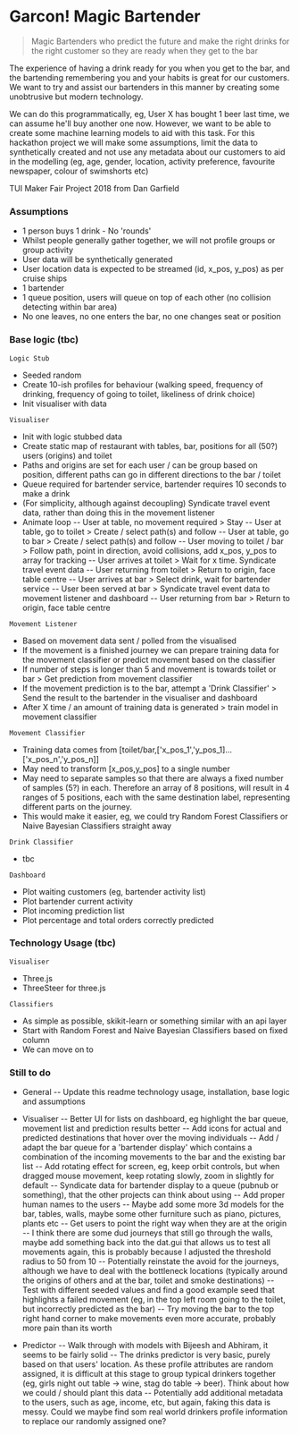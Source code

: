 # Garcon! Magic Bartender
> Magic Bartenders who predict the future and make the right drinks for the right customer so they are ready when they get to the bar

The experience of having a drink ready for you when you get to the bar, and the bartending remembering you and your habits is great for our customers. We want to try and assist our bartenders in this manner by creating some unobtrusive but modern technology.

We can do this programmatically, eg, User X has bought 1 beer last time, we can assume he'll buy another one now. However, we want to be able to create some machine learning models to aid with this task. For this hackathon project we will make some assumptions, limit the data to synthetically created and not use any metadata about our customers to aid in the modelling (eg, age, gender, location, activity preference, favourite newspaper, colour of swimshorts etc)

TUI Maker Fair Project 2018 from Dan Garfield


### Assumptions
- 1 person buys 1 drink - No 'rounds'
- Whilst people generally gather together, we will not profile groups or group activity
- User data will be synthetically generated
- User location data is expected to be streamed (id, x_pos, y_pos) as per cruise ships
- 1 bartender
- 1 queue position, users will queue on top of each other (no collision detecting within bar area)
- No one leaves, no one enters the bar, no one changes seat or position

### Base logic (tbc)
`Logic Stub`
- Seeded random
- Create 10-ish profiles for behaviour (walking speed, frequency of drinking, frequency of going to toilet, likeliness of drink choice)
- Init visualiser with data

`Visualiser`
- Init with logic stubbed data
- Create static map of restaurant with tables, bar, positions for all (50?) users (origins) and toilet
- Paths and origins are set for each user / can be group based on position, different paths can go in different directions to the bar / toilet
- Queue required for bartender service, bartender requires 10 seconds to make a drink
- (For simplicity, although against decoupling) Syndicate travel event data, rather than doing this in the movement listener
- Animate loop
-- User at table, no movement required > Stay
-- User at table, go to toilet > Create / select path(s) and follow
-- User at table, go to bar > Create / select path(s) and follow
-- User moving to toilet / bar > Follow path, point in direction, avoid collisions, add x_pos, y_pos to array for tracking
-- User arrives at toilet > Wait for x time. Syndicate travel event data
-- User returning from toilet > Return to origin, face table centre
-- User arrives at bar > Select drink, wait for bartender service
-- User been served at bar > Syndicate travel event data to movement listener and dashboard
-- User returning from bar > Return to origin, face table centre


`Movement Listener`
- Based on movement data sent / polled from the visualised
- If the movement is a finished journey we can prepare training data for the movement classifier or predict movement based on the classifier
- If number of steps is longer than 5 and movement is towards toilet or bar > Get prediction from movement classifier
- If the movement prediction is to the bar, attempt a 'Drink Classifier' > Send the result to the bartender in the visualiser and dashboard
- After X time / an amount of training data is generated > train model in movement classifier

`Movement Classifier`
- Training data comes from [toilet/bar,['x_pos_1','y_pos_1]...['x_pos_n','y_pos_n]]
- May need to transform [x_pos,y_pos] to a single number
- May need to separate samples so that there are always a fixed number of samples (5?) in each. Therefore an array of 8 positions, will result in 4 ranges of 5 positions, each with the same destination label, representing different parts on the journey.
- This would make it easier, eg, we could try Random Forest Classifiers or Naive Bayesian Classifiers straight away

`Drink Classifier`
- tbc

`Dashboard`
- Plot waiting customers (eg, bartender activity list)
- Plot bartender current activity
- Plot incoming prediction list
- Plot percentage and total orders correctly predicted

### Technology Usage (tbc)
`Visualiser`
- Three.js
- ThreeSteer for three.js

`Classifiers`
- As simple as possible, skikit-learn or something similar with an api layer
- Start with Random Forest and Naive Bayesian Classifiers based on fixed column
- We can move on to

### Still to do
- General
-- Update this readme technology usage, installation, base logic and assumptions

- Visualiser
-- Better UI for lists on dashboard, eg highlight the bar queue, movement list and prediction results better
-- Add icons for actual and predicted destinations that hover over the moving individuals
-- Add / adapt the bar queue for a 'bartender display' which contains a combination of the incoming movements to the bar and the existing bar list
-- Add rotating effect for screen, eg, keep orbit controls, but when dragged mouse movement, keep rotating slowly, zoom in slightly for default
-- Syndicate data for bartender display to a queue (pubnub or something), that the other projects can think about using
-- Add proper human names to the users
-- Maybe add some more 3d models for the bar, tables, walls, maybe some other furniture such as piano, pictures, plants etc
-- Get users to point the right way when they are at the origin
-- I think there are some dud journeys that still go through the walls, maybe add something back into the dat.gui that allows us to test all movements again, this is probably because I adjusted the threshold radius to 50 from 10
-- Potentially reinstate the avoid for the journeys, although we have to deal with the bottleneck locations (typically around the origins of others and at the bar, toilet and smoke destinations)
-- Test with different seeded values and find a good example seed that highlights a failed movement (eg, in the top left room going to the toilet, but incorrectly predicted as the bar)
-- Try moving the bar to the top right hand corner to make movements even more accurate, probably more pain than its worth

- Predictor
-- Walk through with models with Bijeesh and Abhiram, it seems to be fairly solid
-- The drinks predictor is very basic, purely based on that users' location. As these profile attributes are random assigned, it is difficult at this stage to group typical drinkers together (eg, girls night out table -> wine, stag do table -> beer). Think about how we could / should plant this data
-- Potentially add additional metadata to the users, such as age, income, etc, but again, faking this data is messy. Could we maybe find som real world drinkers profile information to replace our randomly assigned one?